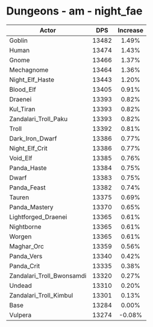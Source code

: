 # Dungeons - am - night_fae
| Actor | DPS | Increase |
|---|:---:|:---:|
|Goblin|13482|1.49%|
|Human|13474|1.43%|
|Gnome|13466|1.37%|
|Mechagnome|13464|1.36%|
|Night_Elf_Haste|13443|1.20%|
|Blood_Elf|13405|0.91%|
|Draenei|13393|0.82%|
|Kul_Tiran|13393|0.82%|
|Zandalari_Troll_Paku|13393|0.82%|
|Troll|13392|0.81%|
|Dark_Iron_Dwarf|13386|0.77%|
|Night_Elf_Crit|13386|0.77%|
|Void_Elf|13385|0.76%|
|Panda_Haste|13384|0.75%|
|Dwarf|13383|0.75%|
|Panda_Feast|13382|0.74%|
|Tauren|13375|0.69%|
|Panda_Mastery|13370|0.65%|
|Lightforged_Draenei|13365|0.61%|
|Nightborne|13365|0.61%|
|Worgen|13365|0.61%|
|Maghar_Orc|13359|0.56%|
|Panda_Vers|13340|0.42%|
|Panda_Crit|13335|0.38%|
|Zandalari_Troll_Bwonsamdi|13320|0.27%|
|Undead|13310|0.20%|
|Zandalari_Troll_Kimbul|13301|0.13%|
|Base|13284|0.00%|
|Vulpera|13274|-0.08%|
